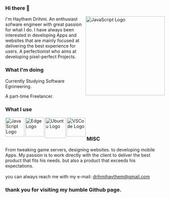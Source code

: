 ### Hi there 👋
<img align="right" alt="JavaScript Logo" height="250" src="https://user-images.githubusercontent.com/8641466/147365993-f4b4ba90-dffd-47f3-b386-7fe19241f96a.jpg">
I'm Haythem Drihmi. An enthusiast sofware engineer with great passion for what I do. I have always been interested in developing Apps and websites that are mainly focused at delivering the best experience for users. A perfectionist who aims at developing pixel-perfect Projects.

### What I'm doing

Currently Studying Software Egnineering.

A part-time Freelancer.


### What I use

<img align="left" alt="JavaScript Logo" height="60" src="https://user-images.githubusercontent.com/8641466/147365685-e2b9a1f6-f538-4cef-b005-956da0e85bc6.png">

<img align="left" alt="Edge Logo" height="60" src="https://user-images.githubusercontent.com/8641466/147365686-766aefbf-1066-4214-b2c7-b48131b7f78d.png">

<img align="left" alt="Ubuntu Logo" height="65" src="https://user-images.githubusercontent.com/8641466/147365688-e4bc7fb0-f883-42cd-b51e-cf9d8c5727ba.png">

<img align="left" alt="VSCode Logo" height="60" src="https://user-images.githubusercontent.com/8641466/147365689-52217891-5ccc-4887-b3ac-8d892d4a17bd.png">


<br></br>

### MISC


From tweaking game servers, designing websites. to developing mobile Apps. My passion is to work directly with the client to deliver the best product that fits his needs. but also a product that exceeds his expectations.<br></br>
you can always reach me with my e-mail:
drihmihaythem@gmail.com
### thank you for visiting my humble Github page.
